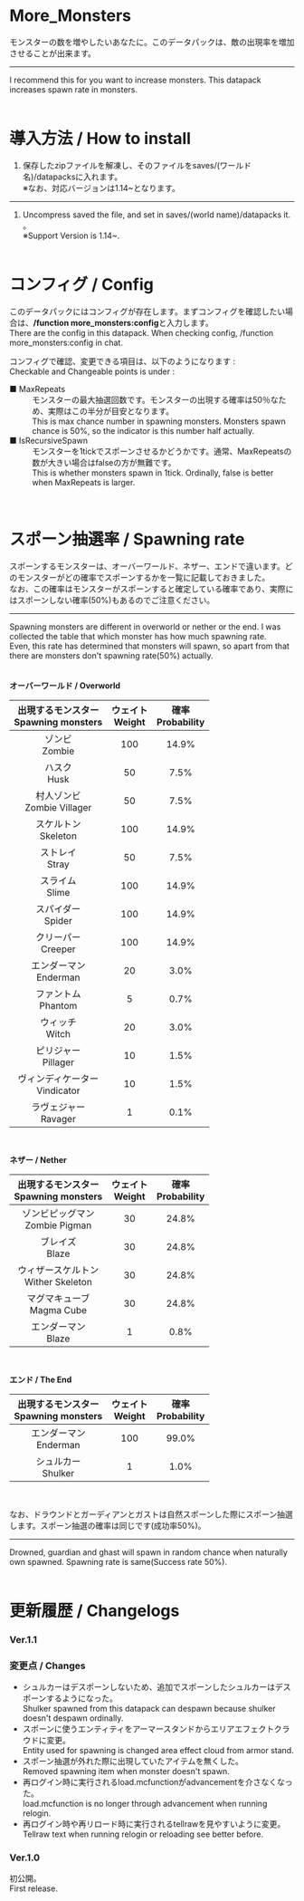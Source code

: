 # More_Monsters

モンスターの数を増やしたいあなたに。このデータパックは、敵の出現率を増加させることが出来ます。

***

I recommend this for you want to increase monsters. This datapack increases spawn rate in monsters.<br><br>

# 導入方法 / How to install
1. 保存したzipファイルを解凍し、そのファイルをsaves/(ワールド名)/datapacksに入れます。 <br>
※なお、対応バージョンは1.14~となります。
***

1. Uncompress saved the file, and set in saves/(world name)/datapacks it. 。<br>
※Support Version is 1.14~.
<br><br>

# コンフィグ / Config
このデータパックにはコンフィグが存在します。まずコンフィグを確認したい場合は、**/function more_monsters:config**と入力します。<br>
There are the config in this datapack. When checking config, /function more_monsters:config in chat.


コンフィグで確認、変更できる項目は、以下のようになります :<br>
Checkable and Changeable points is under :

<dl>
  <dt>■ MaxRepeats</dt>
  <dd>モンスターの最大抽選回数です。モンスターの出現する確率は50％なため、実際はこの半分が目安となります。
  <br>This is max chance number in spawning monsters. Monsters spawn chance is 50%, so the indicator is this number half actually.</dd>
  <dt>■ IsRecursiveSpawn</dt>
  <dd>モンスターを1tickでスポーンさせるかどうかです。通常、MaxRepeatsの数が大きい場合はfalseの方が無難です。
  <br>This is whether monsters spawn in 1tick. Ordinally, false is better when MaxRepeats is larger.</dd>
</dl>
<br>

# スポーン抽選率 / Spawning rate
スポーンするモンスターは、オーバーワールド、ネザー、エンドで違います。どのモンスターがどの確率でスポーンするかを一覧に記載しておきました。<br>
なお、この確率はモンスターがスポーンすると確定している確率であり、実際にはスポーンしない確率(50%)もあるのでご注意ください。<br>
***
Spawning monsters are different in overworld or nether or the end. I was collected the table that which monster has how much spawning rate.<br>
Even, this rate has determined that monsters will spawn, so apart from that there are monsters don't spawning rate(50%) actually.
<br><br><br>
**オーバーワールド / Overworld**

| 出現するモンスター<br>Spawning monsters | ウェイト<br>Weight | 確率<br>Probability |
|:----------:|:-----------:|:------------:|
| ゾンビ<br>Zombie | 100 | 14.9% |
| ハスク<br>Husk | 50 | 7.5% |
| 村人ゾンビ<br>Zombie Villager | 50 | 7.5% |
| スケルトン<br>Skeleton | 100 | 14.9% |
| ストレイ<br>Stray | 50 | 7.5% |
| スライム<br>Slime | 100 | 14.9% |
| スパイダー<br>Spider | 100 | 14.9% |
| クリーパー<br>Creeper | 100 | 14.9% |
| エンダーマン<br>Enderman | 20 | 3.0% |
| ファントム<br>Phantom | 5 | 0.7% |
| ウィッチ<br>Witch | 20 | 3.0% |
| ピリジャー<br>Pillager | 10 | 1.5% |
| ヴィンディケーター<br>Vindicator| 10 | 1.5% |
| ラヴェジャー<br>Ravager | 1 | 0.1% |
<br>

**ネザー / Nether**

| 出現するモンスター<br>Spawning monsters | ウェイト<br>Weight | 確率<br>Probability |
|:----------:|:-----------:|:------------:|
| ゾンビピッグマン<br>Zombie Pigman | 30 | 24.8% |
| ブレイズ<br>Blaze | 30 | 24.8% |
| ウィザースケルトン<br>Wither Skeleton | 30 | 24.8% |
| マグマキューブ<br>Magma Cube | 30 | 24.8% |
| エンダーマン<br>Blaze | 1 | 0.8% |
<br>

**エンド / The End**

| 出現するモンスター<br>Spawning monsters | ウェイト<br>Weight | 確率<br>Probability |
|:----------:|:-----------:|:------------:|
| エンダーマン<br>Enderman | 100 | 99.0% |
| シュルカー<br>Shulker | 1 | 1.0% |
<br>

なお、ドラウンドとガーディアンとガストは自然スポーンした際にスポーン抽選します。スポーン抽選の確率は同じです(成功率50%)。

***

Drowned, guardian and ghast will spawn in random chance when naturally own spawned. Spawning rate is same(Success rate 50%).
<br><br>
# 更新履歴 / Changelogs
### Ver.1.1


### 変更点 / Changes
* シュルカーはデスポーンしないため、追加でスポーンしたシュルカーはデスポーンするようになった。<br>Shulker spawned from this datapack can despawn because shulker doesn't despawn ordinally.
* スポーンに使うエンティティをアーマースタンドからエリアエフェクトクラウドに変更。<br>Entity used for spawning is changed area effect cloud from armor stand.
* スポーン抽選が外れた際に出現していたアイテムを無くした。<br>Removed spawning item when monster doesn't spawn.
* 再ログイン時に実行されるload.mcfunctionがadvancementを介さなくなった。<br>load.mcfunction is no longer through advancement when running relogin.
* 再ログイン時や再リロード時に実行されるtellrawを見やすいように変更。<br>Tellraw text when running relogin or reloading see better before.


### Ver.1.0
初公開。<br>
First release.
